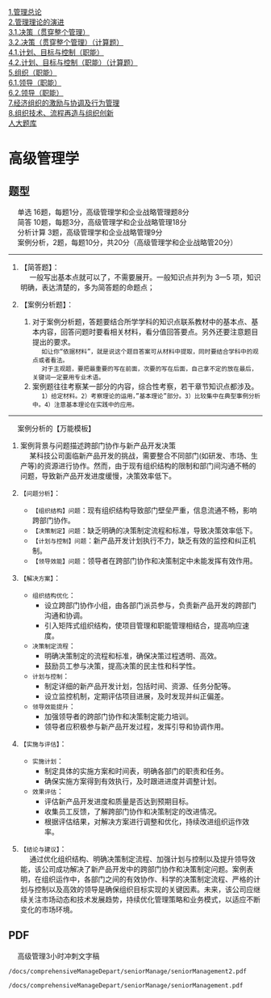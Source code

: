 
[1.管理总论](/docs/comprehensiveManageDepart/seniorManage/General.md)  
[2.管理理论的演进](/docs/comprehensiveManageDepart/seniorManage/evolution.md)  
[3.1.决策（贯穿整个管理）](/docs/comprehensiveManageDepart/seniorManage/decision.md)   
[3.2.决策（贯穿整个管理）（计算题）](/docs/comprehensiveManageDepart/seniorManage/decision2.md)   
[4.1.计划、目标与控制（职能）](/docs/comprehensiveManageDepart/seniorManage/plan.md)  
[4.2.计划、目标与控制（职能）（计算题）](/docs/comprehensiveManageDepart/seniorManage/plan2.md)  
[5.组织（职能）](/docs/comprehensiveManageDepart/seniorManage/organization.md)  
[6.1.领导（职能）](/docs/comprehensiveManageDepart/seniorManage/leader.md)  
[6.2.领导（职能）](/docs/comprehensiveManageDepart/seniorManage/leader2.md)  
[7.经济组织的激励与协调及行为管理](/docs/comprehensiveManageDepart/seniorManage/incentive.md)  
[8.组织技术、流程再造与组织创新](/docs/comprehensiveManageDepart/seniorManage/innovate.md)  
[人大题库](/docs/comprehensiveManageDepart/seniorManage/NPCQB.md)  


# 高级管理学
## 题型  
&emsp; 单选 16题，每题1分，高级管理学和企业战略管理题8分  
&emsp; 简答 10题，每题3分，高级管理学和企业战略管理18分  
&emsp; 分析计算 3题，高级管理学和企业战略管理9分  
&emsp; 案例分析，2题，每题10分，共20分（高级管理学和企业战略管20分）  

--------------- 

1. 【简答题】：  
&emsp; 一般写出基本点就可以了，不需要展开。一般知识点并列为 3—5 项，知识明确，表达清楚的，多为简答题的命题点；  

2. 【案例分析题】：  
    1. 对于案例分析题，答题要结合所学学科的知识点联系教材中的基本点、基本内容，回答问题时要看相关材料，看分值回答要点。另外还要注意题目提出的要求。  
    &emsp; `如让你“依据材料”，就是说这个题目答案可从材料中提取，同时要结合学科中的观点或者看法。`  
    &emsp; `对于主观题，要把最重要的写在前面，次要的写在后面，自己拿不定的放在最后，关键词一定要用专业术语。`  
    2. 案例题往往考察某一部分的内容，综合性考察，若干章节知识点都涉及。   
    &emsp; `1）给定材料。2）考察理论的运用，”基本理论”部分。3）比较集中在典型事例分析中。4）注意基本理论在实践中的应用。`  

--------------- 

&emsp; 案例分析的【万能模板】

1. 案例背景与问题描述跨部门协作与新产品开发决策  
&emsp; 某科技公司面临新产品开发的挑战，需要整合不同部门(如研发、市场、生产等)的资源进行协作。然而，由于现有组织结构的限制和部门间沟通不畅的问题，导致新产品开发进度缓慢，决策效率低下。  

2. `【问题分析】`：  
	* `【组织结构】问题`：现有组织结构导致部门壁垒严重，信息流通不畅，影响跨部门协作。  
	* `【决策制定】问题`：缺乏明确的决策制定流程和标准，导致决策效率低下。  
	* `【计划与控制】问题`：新产品开发计划执行不力，缺乏有效的监控和纠正机制。  
	* `【领导效能】问题`：领导者在跨部门协作和决策制定中未能发挥有效作用。  

3. `【解决方案】`：
	* `组织结构优化`：
		* 设立跨部门协作小组，由各部门派员参与，负责新产品开发的跨部门沟通和协调。  
		* 引入矩阵式组织结构，使项目管理和职能管理相结合，提高响应速度。  
	* `决策制定流程`：  
		* 明确决策制定的流程和标准，确保决策过程透明、高效。  
		* 鼓励员工参与决策，提高决策的民主性和科学性。  
	* `计划与控制`：
		* 制定详细的新产品开发计划，包括时间、资源、任务分配等。  
		* 设立监控机制，定期评估项目进展，及时发现并纠正偏差。  
	* `领导效能提升`：
		* 加强领导者的跨部门协作和决策制定能力培训。  
		* 领导者应积极参与新产品开发过程，发挥引导和协调作用。  

4. `【实施与评估】`：  
	* `实施计划`：  
		* 制定具体的实施方案和时间表，明确各部门的职责和任务。  
		* 确保实施方案得到有效执行，及时跟进进度并调整计划。  
	* `效果评估`：  
		* 评估新产品开发进度和质量是否达到预期目标。  
		* 收集员工反馈，了解跨部门协作和决策制定的改进情况。  
		* 根据评估结果，对解决方案进行调整和优化，持续改进组织运作效率。  

4. `【结论与建议】`：  
&emsp; 通过优化组织结构、明确决策制定流程、加强计划与控制以及提升领导效能，该公司成功解决了新产品开发中的跨部门协作和决策制定问题。案例表明，在组织运作中，各部门之间的有效协作、科学的决策制定流程、严格的计划与控制以及高效的领导是确保组织目标实现的关键因素。未来，该公司应继续关注市场动态和技术发展趋势，持续优化管理策略和业务模式，以适应不断变化的市场环境。  


## PDF

&emsp; 高级管理3小时冲刺文字稿  

```pdf
/docs/comprehensiveManageDepart/seniorManage/seniorManagement2.pdf
```


```pdf
/docs/comprehensiveManageDepart/seniorManage/seniorManagement.pdf
```

